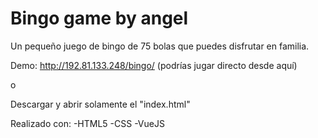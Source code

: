 # Bingo game by angel
Un pequeño juego de bingo de 75 bolas que puedes disfrutar en familia.

Demo: http://192.81.133.248/bingo/ (podrías jugar directo desde aquí)

o

Descargar y abrir solamente el "index.html"

Realizado con:
-HTML5
-CSS
-VueJS
